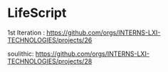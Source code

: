 # LifeScript

1st Iteration : https://github.com/orgs/INTERNS-LXI-TECHNOLOGIES/projects/26

soulithic: https://github.com/orgs/INTERNS-LXI-TECHNOLOGIES/projects/28

